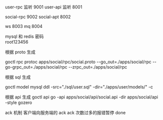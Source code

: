 ### 

user-rpc 监听 9001 
user-api 监听 8001

social-rpc 9002
social-apt 8002

ws 8003
mq 8004



mysql 和 redis 密码  
root123456

根据 proto 生成 

goctl rpc protoc apps/social/rpc/social.proto --go_out=./apps/social/rpc --go-grpc_out=./apps/social/rpc --zrpc_out=./apps/social/rpc

根据 sql 生成

goctl model mysql ddl -src="./sql/user.sql" -dir="./apps/user/models/" -c

根据 api 生成 
goctl api go -api apps/social/api/social.api -dir apps/social/api -style gozero



ack 机制
客户端向服务端的 ack
ack 次数过多的报错暂停  done